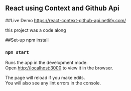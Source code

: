 ## React using Context and Github Api

##Live Demo
https://react-context-github-api.netlify.com/

this project was a code along

##Set-up
npm install 

### `npm start`

Runs the app in the development mode.<br />
Open [http://localhost:3000](http://localhost:3000) to view it in the browser.

The page will reload if you make edits.<br />
You will also see any lint errors in the console.

